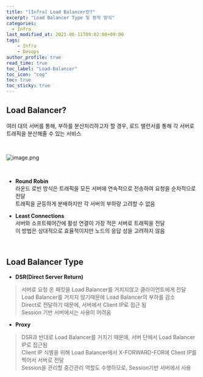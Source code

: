 ```yaml
---
title: "[Infra] Load Balancer란?"
excerpt: "Load Balancer Type 및 동작 방식"
categories: 
  - Infra
last_modified_at: 2021-06-11T09:02:00+09:00
tags: 
    - Infra
    - Devops
author_profile: true
read_time: true
toc_label: "Load-Balancer" 
toc_icon: "cog" 
toc: true
toc_sticky: true
---
```


## Load Balancer?

여러 대의 서버를 통해, 부하를 분산처리하고자 할 경우, 로드 밸런서를 통해 각 서버로 트래픽을 분산해줄 수 있는 서비스

<br>

![image.png](https://github.com/youngfromseoul/youngfromseoul.github.io/assets/images/load-balancing.png?raw=true) 

<br>

* **Round Robin** <br>
라운드 로빈 방식은 트래픽을 모든 서버에 연속적으로 전송하여 요청을 순차적으로 전달 <br>
트래픽을 균등하게 분배하지만 각 서버의 부하량 고려할 수 없음

* **Least Connections** <br>
서버와 소프트웨어간에 활성 연결이 가장 적은 서버로 트래픽을 전달 <br>
이 방법은 상대적으로 효율적이지만 노드의 응답 성을 고려하지 않음

<br>

## Load Balancer Type
* **DSR(Direct Server Return)**

> 서버로 요청 온 패킷을 Load Balancer를 거치지않고 클라이언트에게 전달 <br>
> Load Balancer를 거치지 않기때문에 Load Balancer의 부하를 감소 <br>
> Direct로 전달하기 때문에, 서버에서 Client IP로 접근 됨 <br>
> Session 기반 서버에서는 사용이 어려움 <br>


* **Proxy**

> DSR과 반대로 Load Balancer를 거치기 때문에, 서버 단에서 Load Balancer IP로 접근됨 <br>
> Client IP 식별을 위해 Load Balancer에서 X-FORWARD-FOR에 Client IP를 찍어서 서버로 전달 <br>
> Session을 관리할 중간관리 역할도 수행하므로, Session기반 서버에서 사용 <br>
